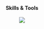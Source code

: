 <div align="center"><b>Skills & Tools</b></div>
</br>
<div align="center">
  <img src="https://skillicons.dev/icons?i=js,ts,react,nextjs,redux,recoil,scss,styledcomponents,tailwind,html,css,figma" />
</div>
